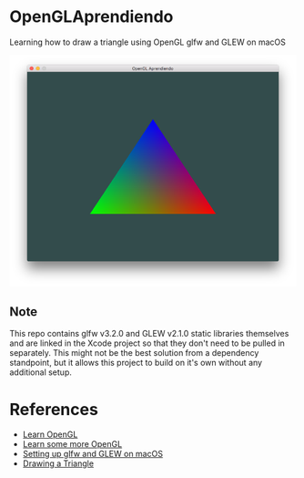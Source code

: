 # OpenGLAprendiendo

Learning how to draw a triangle using OpenGL glfw and GLEW on macOS

![multi-colored-opengl-triangle](opengl-triangle.png)

## Note

This repo contains glfw v3.2.0 and GLEW v2.1.0 static libraries themselves and are linked in the Xcode project so that they don't need to be pulled in separately.  This might not be the best solution from a dependency standpoint, but it allows this project to build on it's own without any additional setup.

# References

* [Learn OpenGL](https://learnopengl.com)
* [Learn some more OpenGL](https://open.gl)
* [Setting up glfw and GLEW on macOS](https://www.youtube.com/watch?v=Tz0dq2krCW8)
* [Drawing a Triangle](https://www.youtube.com/watch?v=EIpxcNl2WJU)
